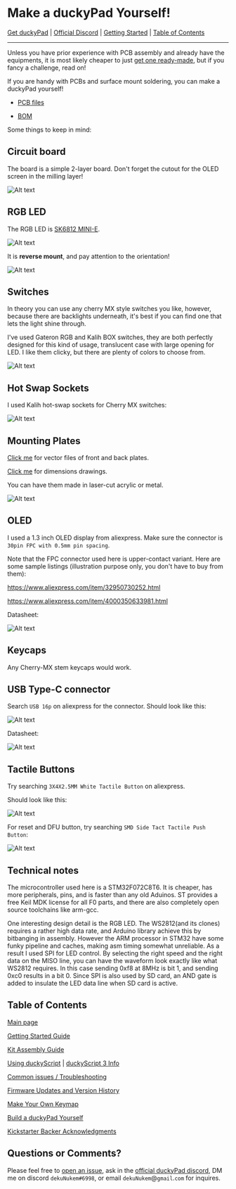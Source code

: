 # Make a duckyPad Yourself!

[Get duckyPad](https://dekunukem.github.io/duckyPad-Pro/doc/landing.html) | [Official Discord](https://discord.gg/4sJCBx5) | [Getting Started](getting_started.md) | [Table of Contents](#table-of-contents)

------

Unless you have prior experience with PCB assembly and already have the equipments, it is most likely cheaper to just [get one ready-made](https://www.tindie.com/products/21984/), but if you fancy a challenge, read on!

If you are handy with PCBs and surface mount soldering, you can make a duckyPad yourself!

* [PCB files](pcb)

* [BOM](https://docs.google.com/spreadsheets/d/e/2PACX-1vT7gMnYGDWy0Lo6eYjwrsN8QOGCtDGLZ2JMhllytPXIBBvnaAoaImIb5qIXtS9drMGxFIuWi2RhF3QB/pubhtml)

Some things to keep in mind:

## Circuit board

The board is a simple 2-layer board. Don't forget the cutout for the OLED screen in the milling layer!

![Alt text](resources/pics/pcb_frontback.jpg)

## RGB LED

The RGB LED is [SK6812 MINI-E](https://hackaday.com/2020/01/28/new-part-day-sk6812-mini-e-a-hand-solderable-neopixel-compatible-led/). 

![Alt text](resources/pics/led.jpeg)

It is **reverse mount**, and pay attention to the orientation!

![Alt text](resources/pics/rgbled.png)

## Switches

In theory you can use any cherry MX style switches you like, however, because there are backlights underneath, it's best if you can find one that lets the light shine through.

I've used Gateron RGB and Kalih BOX switches, they are both perfectly designed for this kind of usage, translucent case with large opening for LED. I like them clicky, but there are plenty of colors to choose from.

![Alt text](resources/pics/gateron.jpg)

## Hot Swap Sockets

I used Kalih hot-swap sockets for Cherry MX switches:

![Alt text](resources/pics/socket.jpeg)

## Mounting Plates

[Click me](pcb/plates) for vector files of front and back plates.

[Click me](resources/pics/dimensions.png) for dimensions drawings.

You can have them made in laser-cut acrylic or metal.

![Alt text](resources/pics/plate.jpg)

## OLED

I used a 1.3 inch OLED display from aliexpress. Make sure the connector is `30pin FPC with 0.5mm pin spacing`.

Note that the FPC connector used here is upper-contact variant. Here are some sample listings (illustration purpose only, you don't have to buy from them):

https://www.aliexpress.com/item/32950730252.html

https://www.aliexpress.com/item/4000350633981.html

Datasheet:

![Alt text](resources/pics/oled.jpg)

## Keycaps

Any Cherry-MX stem keycaps would work.

## USB Type-C connector

Search `USB 16p` on aliexpress for the connector. Should look like this:

![Alt text](resources/pics/usbc.png)

Datasheet:

![Alt text](resources/pics/usbc_datasheet.jpg)

## Tactile Buttons

Try searching `3X4X2.5MM White Tactile Button` on aliexpress.

Should look like this:

![Alt text](resources/pics/butt.png)

For reset and DFU button, try searching `SMD Side Tact Tactile Push Button`:

![Alt text](resources/pics/sidepush.jpg)


## Technical notes

The microcontroller used here is a STM32F072C8T6. It is cheaper, has more peripherals, pins, and is faster than any old Aduinos. ST provides a free Keil MDK license for all F0 parts, and there are also completely open source toolchains like arm-gcc.

One interesting design detail is the RGB LED. The WS2812(and its clones) requires a rather high data rate, and Arduino library achieve this by bitbanging in assembly. However the ARM processor in STM32 have some funky pipeline and caches, making asm timing somewhat unreliable. As a result I used SPI for LED control. By selecting the right speed and the right data on the MISO line, you can have the waveform look exactly like what WS2812 requires. In this case sending 0xf8 at 8MHz is bit 1, and sending 0xc0 results in a bit 0. Since SPI is also used by SD card, an AND gate is added to insulate the LED data line when SD card is active.

## Table of Contents

[Main page](README.md)

[Getting Started Guide](getting_started.md)

[Kit Assembly Guide](kit_assembly_guide.md)

[Using duckyScript](duckyscript_info.md) | [duckyScript 3 Info](duckyscript3_instructions.md)

[Common issues / Troubleshooting](troubleshooting.md)

[Firmware Updates and Version History](firmware_updates_and_version_history.md)

[Make Your Own Keymap](./keymap_instructions.md)

[Build a duckyPad Yourself](build_it_yourself.md)

[Kickstarter Backer Acknowledgments](kickstarter_backers.md)

## Questions or Comments?

Please feel free to [open an issue](https://github.com/dekuNukem/duckypad/issues), ask in the [official duckyPad discord](https://discord.gg/4sJCBx5), DM me on discord `dekuNukem#6998`, or email `dekuNukem`@`gmail`.`com` for inquires.
